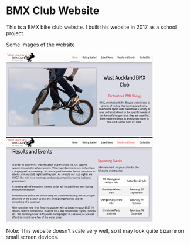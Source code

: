 # BMX Club Website

<p>This is a BMX bike club website. I built this website in 2017 as a school project.</p>

<p>Some images of the website</p>

<img src="https://github.com/PankajGhodla/BMX-Club-website/blob/master/Screen%20Shot%202.png" width="400px">
<img src="https://github.com/PankajGhodla/BMX-Club-website/blob/master/Screen%20Shot%201.png" width="400px">





<p>Note: This website doesn't scale very well, so it may look quite bizarre on small screen devices.</p>
